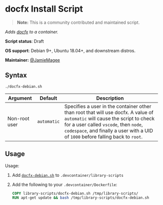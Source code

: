 # docfx Install Script

> **Note:** This is a community contributed and maintained script.

_Adds [docfx](https://github.com/dotnet/docfx) to a container._

**Script status**: Draft

**OS support**: Debian 9+, Ubuntu 18.04+, and downstream distros.

**Maintainer:** [@JamieMagee](https://github.com/JamieMagee)

## Syntax

```text
./docfx-debian.sh
```

| Argument | Default | Description |
| -------- | ------- | ----------- |
|Non-root user|`automatic`| Specifies a user in the container other than root that will use docfx. A value of `automatic` will cause the script to check for a user called `vscode`, then `node`, `codespace`, and finally a user with a UID of `1000` before falling back to `root`. |

## Usage

Usage:

1. Add [`docfx-debian.sh`](../docfx-debian.sh) to `.devcontainer/library-scripts`

2. Add the following to your `.devcontainer/Dockerfile`:

   ```Dockerfile
   COPY library-scripts/docfx-debian.sh /tmp/library-scripts/
   RUN apt-get update && bash /tmp/library-scripts/docfx-debian.sh
   ```
